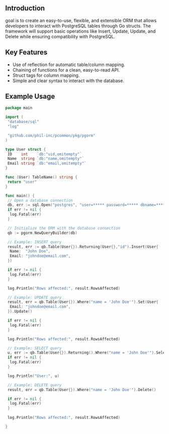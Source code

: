 ## Introduction

goal is to create an easy-to-use, flexible, and extensible ORM that allows developers to interact with PostgreSQL tables through Go structs. The framework will support basic operations like Insert, Update, Update, and Delete while ensuring compatibility with PostgreSQL.

## Key Features

- Use of reflection for automatic table/column mapping.
- Chaining of functions for a clean, easy-to-read API.
- Struct tags for column mapping.
- Simple and clear syntax to interact with the database.

## Example Usage

``` go
package main

import (
 "database/sql"
 "log"

 "github.com/phil-inc/pcommon/pkg/pgorm"
)

type User struct {
 ID    int    `db:"uid,omitempty"`
 Name  string `db:"name,omitempty"`
 Email string `db:"email,omitempty"`
}

func (User) TableName() string {
 return "user"
}

func main() {
 // Open a database connection
 db, err := sql.Open("postgres", "user=***** password=***** dbname=***** sslmode=disable")
 if err != nil {
  log.Fatal(err)
 }

 // Initialize the ORM with the database connection
 qb := pgorm.NewQueryBuilder(db)

 // Example: INSERT query
 result, err := qb.Table(User{}).Returning(User{},"id").Insert(User{
  Name:  "John Doe",
  Email: "johndoe@email.com",
 })

 if err != nil {
  log.Fatal(err)
 }

 log.Println("Rows affected:", result.RowsAffected)

 // Example: UPDATE query
 result, err = qb.Table(User{}).Where("name = 'John Doe'").Set(User{
  Email: "johndoe@email.com",
 }).Update()

 if err != nil {
  log.Fatal(err)
 }

 log.Println("Rows affected:", result.RowsAffected)

 // Example: SELECT query
 u, err := qb.Table(User{}).Returning().Where("name = 'John Doe'").Select()
 if err != nil {
  log.Fatal(err)
 }

 log.Println("User:", u)

 // Example: DELETE query
 result, err = qb.Table(User{}).Where("name = 'John Doe'").Delete()

 if err != nil {
  log.Fatal(err)
 }
 
 log.Println("Rows affected:", result.RowsAffected)

}

```
